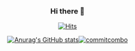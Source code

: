 <div align=center>

### Hi there 👋
  
[![Hits](https://hits.seeyoufarm.com/api/count/incr/badge.svg?url=https%3A%2F%2Fgithub.com%2Fmjy8086&count_bg=%230069FF&title_bg=%23555555&icon=trustpilot.svg&icon_color=%23E7E7E7&title=hits&edge_flat=false)](https://hits.seeyoufarm.com)
  



[![Anurag's GitHub stats](https://github-readme-stats.vercel.app/api?username=mjy8086)](https://github.com/anuraghazra/github-readme-stats)[![commitcombo](http://commitcombo.com/get?user=mjy8086&theme=Rainbow-mini)](https://github.com/devxb/CommitCombo)
</div>
